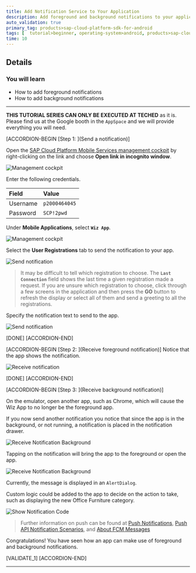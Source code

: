 ```yaml
---
title: Add Notification Service to Your Application
description: Add foreground and background notifications to your application with help of Google Firebase.
auto_validation: true
primary_tag: products>sap-cloud-platform-sdk-for-android
tags: [  tutorial>beginner, operating-system>android, products>sap-cloud-platform-sdk-for-android ]
time: 10
---
```


## Details
### You will learn  
  - How to add foreground notifications
  - How to add background notifications

---

**THIS TUTORIAL SERIES CAN ONLY BE EXECUTED AT TECHED**  as it is. Please find us at the Google booth in the `AppSpace` and we will provide everything you will need.


[ACCORDION-BEGIN [Step 1: ](Send a notification)]

Open the <a target="_blank" href="https://hcpmsadmin-p2000464045trial.dispatcher.hanatrial.ondemand.com/sap/mobile/admin/ui/index.html">SAP Cloud Platform Mobile Services management cockpit</a> by right-clicking on the link and choose **Open link in incognito window**.

![Management cockpit](sap-identity.png)

Enter the following credentials.

| Field | Value |
|:----|:----|
| Username | `p2000464045` |
| Password | `SCP!2pwd` |

Under **Mobile Applications**, select **`Wiz App`**.

![Management cockpit](management-cockpit.png)

Select the **User Registrations** tab to send the notification to your app.  

![Send notification](send-notification.png)

> It may be difficult to tell which registration to choose. The **`Last Connection`** field shows the last time a given registration made a request.  If you are unsure which registration to choose, click through a few screens in the application and then press the **GO** button to refresh the display or select all of them and send a greeting to all the registrations.

Specify the notification text to send to the app.

![Send notification](send-notification2.png)

[DONE]
[ACCORDION-END]


[ACCORDION-BEGIN [Step 2: ](Receive foreground notification)]
Notice that the app shows the notification.

![Receive notification](receive-notification.png)

[DONE]
[ACCORDION-END]

[ACCORDION-BEGIN [Step 3: ](Receive background notification)]

On the emulator, open another app, such as Chrome, which will cause the Wiz App to no longer be the foreground app.

If you now send another notification you notice that since the app is in the background, or not running, a notification is placed in the notification drawer.

![Receive Notification Background](receive-notification-background.png)

Tapping on the notification will bring the app to the foreground or open the app.

![Receive Notification Background](receive-notification-background2.png)

Currently, the message is displayed in an `AlertDialog`.

Custom logic could be added to the app to decide on the action to take, such as displaying the new Office Furniture category.

![Show Notification Code](show-notification-code.png)

> Further information on push can be found at <a target="_blank" href="https://help.sap.com/doc/c2d571df73104f72b9f1b73e06c5609a/Latest/en-US/docs/user-guide/foundation/remotenotification.html">Push Notifications</a>, <a target="_blank" href="https://help.sap.com/viewer/38dbd9fbb49240f3b4d954e92335e670/Cloud/en-US/aaec2dbe78ec4fc08ef0a605a899e3dd.html">Push API Notification Scenarios</a>, and <a target="_blank" href="https://firebase.google.com/docs/cloud-messaging/concept-options">About FCM Messages</a>

Congratulations! You have seen how an app can make use of foreground and background notifications.

[VALIDATE_1]
[ACCORDION-END]

---
